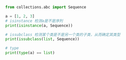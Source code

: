 
<BlogInfo id="793" title="3.几种检测对象类型的方法" author="白日梦想猿" pv=0 read_times=0 pre_cost_time="0分10秒" category="接口：从协议到抽象基类" tag_list="['接口：从协议到抽象基类']" create_time="2022.04.02 10:39:11" update_time="2022.04.02 11:08:59" />

```python
from collections.abc import Sequence

a = [1, 2, 3]
# isinstance 检测a是不是序列
print(isinstance(a, Sequence))

# issubclass 检测某个类是不是另一个类的子类，从而确定其类型
print(issubclass(list, Sequence))

# type
print(type(a) == list)

```
